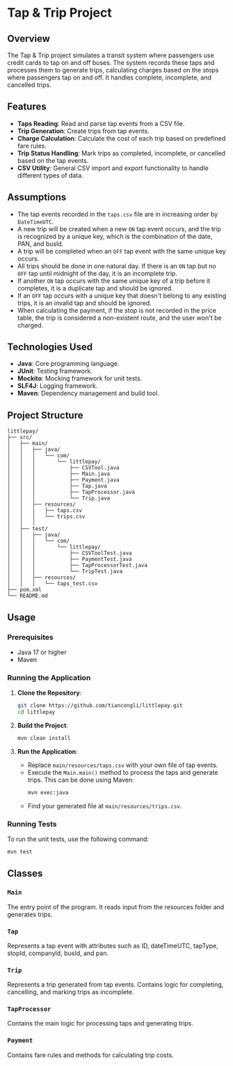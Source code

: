 # Tap & Trip Project

## Overview

The Tap & Trip project simulates a transit system where passengers use credit cards to tap on and off buses. 
The system records these taps and processes them to generate trips, 
calculating charges based on the stops where passengers tap on and off. 
It handles complete, incomplete, and cancelled trips.

## Features
- **Taps Reading**: Read and parse tap events from a CSV file.
- **Trip Generation**: Create trips from tap events.
- **Charge Calculation**: Calculate the cost of each trip based on predefined fare rules.
- **Trip Status Handling**: Mark trips as completed, incomplete, or cancelled based on the tap events.
- **CSV Utility**: General CSV import and export functionality to handle different types of data.

## Assumptions
- The tap events recorded in the `taps.csv` file are in increasing order by `DateTimeUTC`.
- A new trip will be created when a new `ON` tap event occurs, and the trip is recognized by a unique key, which is the combination of the date, PAN, and busId.
- A trip will be completed when an `OFF` tap event with the same unique key occurs.
- All trips should be done in one natural day. If there is an `ON` tap but no `OFF` tap until midnight of the day, it is an incomplete trip.
- If another `ON` tap occurs with the same unique key of a trip before it completes, it is a duplicate tap and should be ignored.
- If an `OFF` tap occurs with a unique key that doesn't belong to any existing trips, it is an invalid tap and should be ignored.
- When calculating the payment, if the stop is not recorded in the price table, the trip is considered a non-existent route, and the user won't be charged.

## Technologies Used

- **Java**: Core programming language.
- **JUnit**: Testing framework.
- **Mockito**: Mocking framework for unit tests.
- **SLF4J**: Logging framework.
- **Maven**: Dependency management and build tool.

## Project Structure

```
littlepay/
├── src/
│   ├── main/
│   │   ├── java/
│   │   │   └── com/
│   │   │       └── littlepay/
│   │   │           ├── CSVTool.java
│   │   │           ├── Main.java
│   │   │           ├── Payment.java
│   │   │           ├── Tap.java
│   │   │           ├── TapProcessor.java
│   │   │           └── Trip.java
│   │   ├── resources/
│   │   │   ├── taps.csv
│   │   │   └── trips.csv
│   │   │ 
│   ├── test/
│   │   ├── java/
│   │   │   └── com/
│   │   │       └── littlepay/
│   │   │           ├── CSVToolTest.java
│   │   │           ├── PaymentTest.java
│   │   │           ├── TapProcessorTest.java
│   │   │           └── TripTest.java
│   │   ├── resources/
│   │   │   └── taps_test.csv
├── pom.xml
└── README.md
```

## Usage

### Prerequisites

- Java 17 or higher
- Maven

### Running the Application

1. **Clone the Repository**:

    ```bash
    git clone https://github.com/tiancongli/littlepay.git
    cd littlepay
    ```

2. **Build the Project**:

    ```bash
    mvn clean install
    ```

3. **Run the Application**:
    - Replace `main/resources/taps.csv` with your own file of tap events.
    - Execute the `Main.main()` method to process the taps and generate trips. This can be done using Maven:
      ```bash
      mvn exec:java
      ```
    - Find your generated file at `main/resources/trips.csv`.

### Running Tests

To run the unit tests, use the following command:

```bash
mvn test
```

## Classes
### `Main`

The entry point of the program. It reads input from the resources folder and generates trips.

### `Tap`

Represents a tap event with attributes such as ID, dateTimeUTC, tapType, stopId, companyId, busId, and pan.

### `Trip`

Represents a trip generated from tap events. Contains logic for completing, cancelling, and marking trips as incomplete.

### `TapProcessor`

Contains the main logic for processing taps and generating trips.

### `Payment`

Contains fare rules and methods for calculating trip costs.
